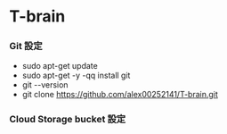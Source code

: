 # T-brain
### Git 設定
* sudo apt-get update
* sudo apt-get -y -qq install git
* git --version
* git clone https://github.com/alex00252141/T-brain.git

### Cloud Storage bucket 設定
